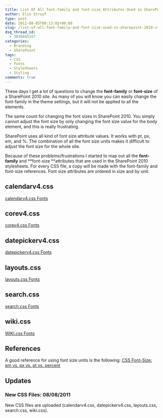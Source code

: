 ```yaml
---
title: List Of All font-family and font-size Attributes Used in SharePoint 2010 StyleSheets
author: Elio Struyf
type: post
date: 2011-08-05T08:13:02+00:00
slug: /list-of-all-font-family-and-font-size-used-in-sharepoint-2010-stylesheets/
dsq_thread_id:
  - 3836445157
categories:
  - Branding
  - SharePoint
tags:
  - CSS
  - Fonts
  - StyleSheets
  - Styling
comments: true
---
```


These days I get a lot of questions to change the **font-family** or **font-size** of a SharePoint 2010 site. As many of you will know you can easily change the font-family in the theme settings, but it will not be applied to all the elements.

The same count for changing the font sizes in SharePoint 2010. You simply cannot adjust the font size by only changing the font size value for the body element, and this is really frustrating.

SharePoint uses all kind of font size attribute values. It works with pt, px, em, and %. The combination of all the font size units makes it difficult to adjust the font size for the whole site.

Because of these problems/frustrations I started to map out all the **font-family** and **font-size **attributes that are used in the SharePoint 2010 stylesheets. For every CSS file, a copy will be made with the font-family and font-size references. Font size attributes are ordered in size and by unit.

## calendarv4.css

[calendarv4.css Fonts](uploads/2011/08/calendarv4_Fonts.css "calendarv4.css Fonts")

## corev4.css

[corev4.css Fonts](uploads/2011/08/corev4_Fonts.css "corev4.css Fonts")

## datepickerv4.css

[datepickerv4.css Fonts](uploads/2011/08/datepickerv4_Fonts.css "datepickerv4.css Fonts")

## layouts.css

[layouts.css Fonts](uploads/2011/08/layouts_Fonts.css "layouts.css Fonts")

## search.css

[search.css Fonts](uploads/2011/08/search_Fonts.css "search.css Fonts")

## wiki.css

[WIKI.css Fonts](uploads/2011/08/wiki_Fonts.css "wiki.css Fonts")

## References

A good reference for using font size units is the following: [CSS Font-Size: em vs. px vs. pt vs. percent](http://kyleschaeffer.com/best-practices/css-font-size-em-vs-px-vs-pt-vs/ "CSS Font-Size: em vs. px vs. pt vs. percent")

## Updates

### New CSS Files: 08/08/2011

New CSS files are uploaded (calendarv4.css, datepickerv4.css, layouts.css, search.css, wiki.css). 
